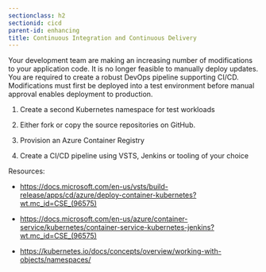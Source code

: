```yaml
---
sectionclass: h2
sectionid: cicd
parent-id: enhancing
title: Continuous Integration and Continuous Delivery
---
```



Your development team are making an increasing number of modifications to your
application code. It is no longer feasible to manually deploy updates. You are
required to create a robust DevOps pipeline supporting CI/CD. Modifications must
first be deployed into a test environment before manual approval enables
deployment to production.

1.  Create a second Kubernetes namespace for test workloads

2.  Either fork or copy the source repositories on GitHub.

3. Provision an Azure Container Registry

4. Create a CI/CD pipeline using VSTS, Jenkins or tooling of your choice

Resources:

-   <https://docs.microsoft.com/en-us/vsts/build-release/apps/cd/azure/deploy-container-kubernetes?wt.mc_id=CSE_(96575)>

-   <https://docs.microsoft.com/en-us/azure/container-service/kubernetes/container-service-kubernetes-jenkins?wt.mc_id=CSE_(96575)>

-   <https://kubernetes.io/docs/concepts/overview/working-with-objects/namespaces/>